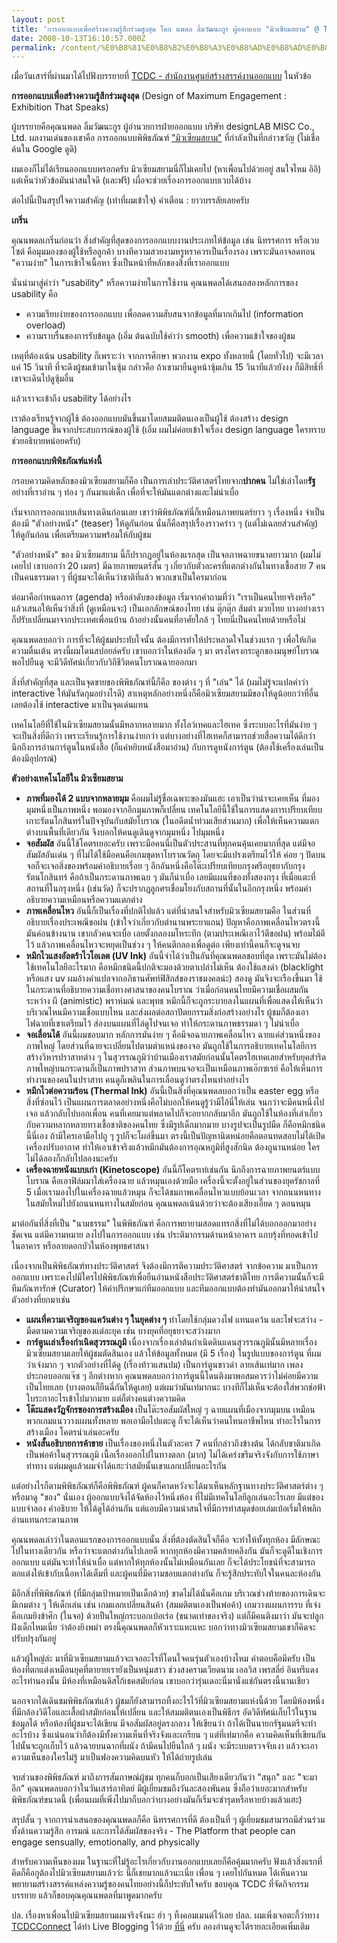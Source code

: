 ```yaml
---
layout: post
title: 'การออกแบบเพื่อสร้างความรู้สึกร่วมสูงสุด โดย นพดล ลิ้มวัฒนะกูร ผู้ออกแบบ "มิวเซียมสยาม" @ TCDC'
date: 2008-10-13T16:10:57.000Z
permalink: /content/%E0%B8%81%E0%B8%B2%E0%B8%A3%E0%B8%AD%E0%B8%AD%E0%B8%81%E0%B9%81%E0%B8%9A%E0%B8%9A%E0%B9%80%E0%B8%9E%E0%B8%B7%E0%B9%88%E0%B8%AD%E0%B8%AA%E0%B8%A3%E0%B9%89%E0%B8%B2%E0%B8%87%E0%B8%84%E0%B8%A7%E0%B8%B2%E0%B8%A1%E0%B8%A3%E0%B8%B9%E0%B9%89%E0%B8%AA%E0%B8%B6%E0%B8%81%E0%B8%A3%E0%B9%88%E0%B8%A7%E0%B8%A1%E0%B8%AA%E0%B8%B9%E0%B8%87%E0%B8%AA%E0%B8%B8%E0%B8%94-%E0%B9%82%E0%B8%94%E0%B8%A2-%E0%B8%99%E0%B8%9E%E0%B8%94%E0%B8%A5-%E0%B8%A5%E0%B8%B4%E0%B9%89%E0%B8%A1%E0%B8%A7%E0%B8%B1%E0%B8%92%E0%B8%99%E0%B8%B0%E0%B8%81%E0%B8%B9%E0%B8%A3-%E0%B8%9C%E0%B8%B9%E0%B9%89%E0%B8%AD%E0%B8%AD%E0%B8%81%E0%B9%81%E0%B8%9A%E0%B8%9A-%E0%B8%A1%E0%B8%B4%E0%B8%A7%E0%B9%80%E0%B8%8B%E0%B8%B5%E0%B8%A2%E0%B8%A1%E0%B8%AA%E0%B8%A2%E0%B8%B2%E0%B8%A1-tcdc
---
```


เมื่อวันเสาร์ที่ผ่านมาได้ไปฟังบรรยายที่ <a href="http://www.tcdc.or.th">TCDC - สำนักงานศูนย์สร้างสรรค์งานออกแบบ</a> ในหัวข้อ

<strong>การออกแบบเพื่อสร้างความรู้สึกร่วมสูงสุด</strong>
(Design of Maximum Engagement : Exhibition That Speaks)

ผู้บรรยายคือคุณนพดล ลิ้มวัฒนะกูร ผู้อำนวยการฝ่ายออกแบบ บริษัท designLAB MISC Co., Ltd. ผลงานเด่นของเขาคือ การออกแบบพิพิธภัณฑ์ <a href="http://www.ndmi.or.th/museums/museums_of_siam/index.html">"มิวเซียมสยาม"</a> ที่กำลังเป็นที่กล่าวขวัญ (ไม่เชื่อค้นใน Google ดูดิ)

ผมเองก็ไม่ได้เรียนออกแบบหรอกครับ มิวเซียมสยามนี่ก็ไม่เคยไป (หาเพื่อนไปด้วยอยู่ สนใจไหม อิอิ) แต่เห็นว่าหัวข้อมันน่าสนใจดี (และฟรี) เผื่อจะช่วยเรื่องการออกแบบเวบได้บ้าง

ต่อไปนี้เป็นสรุปใจความสำคัญ (เท่าที่ผมเข้าใจ)
คำเตือน : ยาวบรรลัยเลยครับ

<!--break-->

<strong>เกริ่น</strong>

คุณนพดลเกริ่นก่อนว่า สิ่งสำคัญที่สุดของการออกแบบงานประเภทให้ข้อมูล เช่น นิทรรศการ หรือเวบไซต์ คือมุมมองของผู้ใช้หรือลูกค้า บางทีความสวยงามหรูหราควรเป็นเรื่องรอง เพราะมันอาจลดทอน "ความง่าย" ในการเข้าใจเนื้อหา ซึ่งเป็นหน้าที่หลักของสิ่งที่เราออกแบบ

นั่นนำมาสู่คำว่า "usability" หรือความง่ายในการใช้งาน คุณนพดลได้เสนอสองหลักการของ usability คือ

<ul>
<li>ความเรียบง่ายของการออกแบบ เพื่อลดความสับสนจากข้อมูลที่มากเกินไป (information overload)</li>
<li>ความราบรื่นของการรับข้อมูล (เอิ่ม ต้นฉบับใช้คำว่า smooth) เพื่อความเข้าใจของผู้ชม</li>
</ul>
เหตุที่ต้องเน้น usability ก็เพราะว่า จากการศึกษา พวกงาน expo ทั้งหลายนี้ (โดยทั่วไป) จะมีเวลาแค่ 15 วินาที ที่จะดึงผู้ชมเข้ามาในซุ้ม กล่าวคือ ถ้าเขามายืนดูหน้าซุ้มเกิน 15 วินาทีแล้วยังงง ก็มีสิทธิ์ที่เขาจะเดินไปดูซุ้มอื่น

แล้วเราจะเข้าถึง usability ได้อย่างไร

เราต้องเรียนรู้จากผู้ใช้ ต้องออกแบบมันขึ้นมาโดยสมมติตนเองเป็นผู้ใช้ ต้องสร้าง design language ขึ้นจากประสบการณ์ของผู้ใช้ (เอิ่ม ผมไม่ค่อยเข้าใจเรื่อง design language ใครทราบช่วยอธิบายหน่อยครับ)

<strong>การออกแบบพิพิธภัณฑ์แห่งนี้</strong>

กรอบความคิดหลักของมิวเซียมสยามก็คือ เป็นการเล่าประวัติศาสตร์ไทยจาก<strong>ปากคน</strong> ไม่ใช่เล่าโดย<strong>รัฐ</strong>อย่างที่เราอ่าน ๆ ท่อง ๆ กันมาแต่เด็ก เพื่อที่จะให้มันแตกต่างและไม่น่าเบื่อ

เริ่มจากการออกแบบเส้นทางเดินก่อนเลย เขาว่าพิพิธภัณฑ์นี่ก็เหมือนภาพยนตร์ยาว ๆ เรื่องหนึ่ง จำเป็นต้องมี "ตัวอย่างหนัง" (teaser) ให้ดูกันก่อน นั่นก็คือสรุปเรื่องราวคร่าว ๆ (แต่ไม่เฉลยส่วนสำคัญ) ให้ดูกันก่อน เพื่อเตรียมความพร้อมให้กับผู้ชม

"ตัวอย่างหนัง" ของ มิวเซียมสยาม นี้ก็ปรากฏอยู่ในห้องแรกสุด เป็นจอภาพฉายขนาดยาวมาก (ผมไม่เคยไป เขาบอกว่า 20 เมตร) มีฉายภาพยนตร์สั้น ๆ เกี่ยวกับตัวละครที่แตกต่างกันในทางเชื้อสาย 7 คน เป็นคนธรรมดา ๆ ที่ผู้ชมจะได้เห็นว่าชาติที่แล้ว พวกเขาเป็นใครมาก่อน

ต่อมาคือกำหนดการ (agenda) หรือลำดับของข้อมูล เริ่มจากคำถามที่ว่า "เราเป็นคนไทยจริงหรือ" แล้วเสนอให้เห็นว่าสิ่งที่ (ดูเหมือนจะ) เป็นเอกลักษณ์ของไทย เช่น ตุ๊กตุ๊ก ส้มตำ มวยไทย บางอย่างเราก็ปรับเปลี่ยนมาจากประเทศเพื่อนบ้าน ถ้าอย่างนั้นคนที่อาศัยใกล้ ๆ ไทยนี่เป็นคนไทยด้วยหรือไม่

คุณนพดลบอกว่า การที่จะให้ผู้ชมประทับใจนั้น ต้องมีการทำให้ประหลาดใจในช่วงแรก ๆ เพื่อให้เกิดความตื่นเต้น ตรงนี้ผมโดนสปอยล์ครับ เขาบอกว่าในห้องถัด ๆ มา ตรงโครงกระดูกของมนุษย์โบราณ พอไปยืนดู จะมีวิดีทัศน์เกี่ยวกับวิถีชีวิตคนโบราณฉายออกมา

สิ่งที่สำคัญที่สุด และเป็นจุดขายของพิพิธภัณฑ์นี้ก็คือ ของต่าง ๆ ที่ "เล่น" ได้ (ผมไม่รู้จะแปลคำว่า interactive ให้มันรัดกุมอย่างไรดี) สาเหตุหลักอย่างหนึ่งก็คือมิวเซียมสยามมีของให้ดูน้อยกว่าที่อื่น เลยต้องใช้ interactive มาเป็นจุดเด่นแทน

เทคโนโลยีที่ใช้ในมิวเซียมสยามนั้นมีหลากหลายมาก ทั้งโลว์เทคและไฮเทค ซึ่งระบบอะไรที่มันง่าย ๆ จะเป็นสิ่งที่ดีกว่า เพราะเรียนรู้การใช้งานง่ายกว่า แต่บางอย่างที่ไฮเทคก็สามารถช่วยสื่อความได้ดีกว่า นึกถึงการอ่านการ์ตูนในหนังสือ (ก็แค่หยิบหนังสือมาอ่าน) กับการดูหนังการ์ตูน (ต้องใช้เครื่องเล่นเป็น ต้องมีอุปกรณ์)

<strong>ตัวอย่างเทคโนโลยีใน มิวเซียมสยาม</strong>

<ul>
<li><strong>ภาพที่มองได้ 2 แบบจากหลายมุม</strong> คือผมไม่รู้ชื่อเฉพาะของมันแฮะ เอาเป็นว่าน่าจะเคยเห็น ที่มองมุมหนึ่งเป็นภาพหนึ่ง พอมองจากอีกมุมภาพก็เปลี่ยน เทคโนโลยีนี้ใช้ในการแสดงการเปรียบเทียบเกาะรัตนโกสินทร์ในปัจจุบันกับสมัยโบราณ (ในอดีตน้ำท่วมเสียส่วนมาก) เพื่อให้เห็นความแตกต่างบนพื้นที่เดียวกัน จึงบอกให้คนดูเดินดูจากมุมหนึ่ง ไปมุมหนึ่ง</li>
<li><strong>จอสัมผัส</strong> อันนี้ใช้โคตรเยอะครับ เพราะมือคนนี่เป็นตัวประสานที่ทุกคนคุ้นเคยมากที่สุด แต่มีจอสัมผัสอันเด่น ๆ ที่ไม่ได้ใช้มือคนคือเกมขุดหาโบราณวัตถุ โดยจะมีแปรงเตรียมไว้ให้ ค่อย ๆ ปัดบนจอก็จะเจอสิ่งของพร้อมคำอธิบายเรื่อย ๆ อีกอันหนึ่งคือโต๊ะเปรียบเทียบกรุงศรีอยุธยากับกรุงรัตนโกสินทร์ คือถ้าเป็นกระดานภาพเฉย ๆ มันก็น่าเบื่อ เลยมีแผนที่ของทั้งสองกรุง ที่เมื่อแตะที่สถานที่ในกรุงหนึ่ง (เช่นวัด) ก็จะปรากฏลูกศรเชื่อมโยงกับสถานที่นั้นในอีกกรุงหนึ่ง พร้อมคำอธิบายความเหมือนหรือความแตกต่าง</li>
<li><strong>ภาพเคลื่อนไหว</strong> อันนี้ก็เป็นเรื่องที่ปกติไปแล้ว แต่ที่น่าสนใจสำหรับมิวเซียมสยามคือ ในส่วนที่อธิบายเรื่องประเพณีขอฝน (เข้าใจว่าเกี่ยวกับตำนานพระยาแถน) ปัญหาคือภาพเคลื่อนไหวตรงนี้มันค่อนข้างนาน เขากลัวคนจะเบื่อ เลยตั้งกลองมโหระทึก (ตามประเพณีเอาไว้ตีขอฝน) พร้อมไม้ตีไว้ แล้วภาพเคลื่อนไหวจะหยุดเป็นช่วง ๆ ให้คนตีกลองเพื่อดูต่อ เพียงเท่านี้คนก็จะดูจนจบ</li>
<li><strong>หมึกไวแสงอัลตร้าไวโอเลต (UV Ink)</strong> อันนี้จำได้ว่าเป็นอันที่คุณนพดลชอบที่สุด เพราะมันไม่ต้องใช้เทคโนโลยีอะไรมาก คือหมึกชนิดนี้ปกติจะมองด้วยตาเปล่าไม่เห็น ต้องใช้แสงดำ (blacklight หรือแสง uv ผมอ้างคำแปลจากอภิธานศัพท์ฟิสิกส์ของราชมงคลน่ะ) สองดู มันจึงจะเรืองขึ้นมา ใช้ในกระดานที่อธิบายความเชื่อทางศาสนาของคนโบราณ ว่าเมื่อก่อนคนไทยมีความเชื่อผสมกันระหว่าง ผี (animistic) พราห์มณ์ และพุทธ หมึกนี้ก็จะถูกระบายลงในแผนที่เพื่อแสดงให้เห็นว่าบริเวณไหนมีความเชื่อแบบไหน และส่งผลต่อสถาปัตยกรรมสิ่งก่อสร้างอย่างไร ผู้ชมก็ต้องเอาไฟฉายที่เขาเตรียมไว้ ส่องบนแผนที่ไล่ดูไปจนเจอ ทำให้กระดานภาพธรรมดา ๆ ไม่น่าเบื่อ</li>
<li><strong>จอเลื่อนได้</strong> อันนี้ผมชอบมาก หลักการมันง่าย ๆ คือมีจอฉายภาพเคลื่อนไหว ฉายแค่ส่วนหนึ่งของภาพใหญ่ โดยส่วนที่ฉายจะเปลี่ยนไปตามตำแหน่งของจอ มันถูกใช้ในการอธิบายเทคโนโลยีการสร้างวิหารปราสาทต่าง ๆ ในสุวรรณภูมิว่าบ้านเมืองเราสมัยก่อนนั้นโคตรไฮเทคเลยสำหรับยุคสำริด ภาพใหญ่บนกระดานก็เป็นภาพปราสาท ส่วนภาพบนจอจะเป็นเหมือนภาพเอ๊กซเรย์ คือให้เห็นการทำงานของคนในปราสาท คนดูก็เพลินในการเลื่อนดูว่าตรงไหนทำอย่างไร</li>
<li><strong>หมึกไวต่อความร้อน (Thermal Ink)</strong> อันนี้เป็นสิ่งที่คุณนพดลบอกว่าเป็น easter egg หรือสิ่งที่ซ่อนไว้ เป็นแผนการตลาดอย่างหนึ่งคือไม่บอกให้คนดูรู้ว่ามีไอ้นี่ให้เล่น จนกว่าจะมีคนหนึ่งไปเจอ แล้วกลับไปบอกเพื่อน คนที่เคยมาแต่พลาดไปก็จะอยากกลับมาอีก มันถูกใช้ในห้องที่เล่าเกี่ยวกับความหลากหลายทางเชื้อชาติของคนไทย ซึ่งมีรูปเด็กมากมาย บางรูปจะเป็นรูปมืด ก็คือหมึกชนิดนี้นี่เอง ถ้ามีใครเอามือไปถู ๆ รูปก็จะโผล่ขึ้นมา ตรงนี้เป็นปัญหานิดหน่อยคือตอนทดสอบไม่ได้เปิดเครื่องปรับอากาศ ทำให้เอาเข้าจริงแล้วหมึกมันต้องการอุณหภูมิที่สูงสักนิด ต้องถูนานหน่อย ใครไม่ได้ลองก็กลับไปลองนะครับ</li>
<li><strong>เครื่องฉายหนังแบบเก่า (Kinetoscope)</strong> อันนี้ก็โคตรเท่เช่นกัน นึกถึงการฉายภาพยนตร์แบบโบราณ คือเอาฟิล์มมาใส่เครื่องฉาย แล้วหมุนเองด้วยมือ เครื่องนี้จะตั้งอยู่ในส่วนของยุครัชกาลที่ 5 เมื่อเรามองไปในเครื่องฉายแล้วหมุน ก็จะได้ชมภาพเคลื่อนไหวแบบย้อนเวลา จากถนนหนทางในสมัยใหม่ไปยังถนนหนทางในสมัยก่อน คุณนพดลเน้นด้วยว่าจะต้องเสียงเอี๊ยด ๆ ตอนหมุน</li>
</ul>

มาต่อกันที่สิ่งที่เป็น "นามธรรม" ในพิพิธภัณฑ์ คือการพยายามสอดแทรกสิ่งที่ไม่ได้บอกออกมาอย่างชัดเจน แต่มีความหมาย ลงไปในการออกแบบ เช่น ประติมากรรมด้านหน้าอาคาร แถบรุ้งที่ทอดเข้าไปในอาคาร หรือลายดอกบัวในห้องพุทธศาสนา

เนื่องจากเป็นพิพิธภัณฑ์ทางประวัติศาสตร์ จึงต้องมีการตีความประวัติศาสตร์ จากข้อความ มาเป็นการออกแบบ เพราะคงไปมีใครไปพิพิธภัณฑ์เพื่อยืนอ่านหนังสือประวัติศาสตร์ชาติไทย การตีความนั้นก็จะมีทีมภัณฑารักษ์ (Curator) ให้คำปรึกษาแก่ทีมออกแบบ และทีมออกแบบต้องทำมันออกมาให้น่าสนใจ ตัวอย่างที่ยกมาเช่น

<ul>
<li><strong>แผนที่ความเจริญของแคว้นต่าง ๆ ในยุคต่าง ๆ</strong> ทำโดยใช้กลุ่มดวงไฟ แทนแคว้น และไฟจะสว่าง - มืดตามความเจริญของแต่ละยุค เช่น บางยุคที่อยุธยาจะสว่างมาก</li>
<li><strong>การ์ตูนเล่าเรื่องกำเนิดสุวรรณภูมิ</strong> เนื่องจากเรื่องเล่าต้นกำเนิดดินแดนสุวรรณภูมินั้นมีหลายเรื่อง มิวเซียมสยามเลยให้ผู้ชมตัดสินเอง แล้วให้ข้อมูลทั้งหมด (มี 5 เรื่อง) ในรูปแบบของการ์ตูน ที่ผมว่าเจ๋งมาก ๆ จากตัวอย่างที่ได้ดู (เรื่องท้าวแสนปม) เป็นการ์ตูนขาวดำ ลายเส้นเท่มาก เพลงประกอบออกแจ๊ซ ๆ อีกต่างหาก คุณนพดลบอกว่าการ์ตูนนี้โดนติงมาพอสมควรว่าไม่ค่อยมีความเป็นไทยเลย (บางตอนก็ยืนฉี่กันให้ดูเลย) แต่ผมว่ามันเท่มากนะ บางทีก็ไม่เห็นจะต้องใส่พวกช่อฟ้าใบระกาอะไรเข้าไปมากมาย แต่ก็ต่างคนต่างความคิด</li>
<li><strong>โต๊ะแสดงวัฏจักรของการสร้างเมือง</strong> เป็นโต๊ะรอสัมผัสใหญ่ ๆ ฉายแผนที่เมืองจากมุมบน เหมือนพวกเกมแนววางแผนทั้งหลาย พอเอามือไปแตะดู ก็จะได้เห็นว่าคนไหนอาชีพไหน ทำอะไรในการสร้างเมือง โคตรน่าเล่นอะครับ</li>
<li><strong>หนังสั้นอธิบายการค้าขาย</strong> เป็นเรื่องของหนึ่งในตัวละคร 7 คนที่กล่าวถึงข้างต้น ได้กลับชาติมาเกิดเป็นพ่อค้าในสุวรรณภูมิ เนื้อเรื่องออกไปในทางตลก (มาก) ไม่ได้เคร่งขรึมจริงจังกับการใช้ภาษาท่าทาง แต่ผมดูแล้วผมจำได้แฮะว่าสมัยนั้นเขาแลกเปลี่ยนอะไรกัน</li>
</ul>

แต่อย่างไรก็ตามพิพิธภัณฑ์ก็คือพิพิธภัณฑ์ ผู้คนก็คาดหวังจะได้มาเห็นหลักฐานทางประวัติศาสตร์ต่าง ๆ หรือมาดู "ของ" นั่นเอง ผู้ออกแบบจึงได้จัดห้องไว้หนึ่งห้อง ที่ไม่มีเทคโนโลยีลูกเล่นอะไรเลย มีแต่ของ แบบจำลอง คำอธิบาย ให้ได้ดูได้อ่านกัน แต่แอบมีความน่าสนใจที่มีการทำสมุดข่อยเล่มเบ้อเริ่มให้พลิกอ่านแทนกระดานภาพ

คุณนพดลเล่าว่าในตอนแรกของการออกแบบนั้น สิ่งที่ต้องตัดสินใจก็คือ จะทำให้ทั้งทุกห้อง มีลักษณะไปในทางเดียวกัน หรือว่าจะแตกต่างกันไปเลยดี หากทุกห้องมีความคล้ายคลึงกัน มันก็จะดูดีในเชิงการออกแบบ แต่มันจะทำให้น่าเบื่อ แต่หากให้ทุกห้องนั้นไม่เหมือนกันเลย ก็จะได้ประโยชน์ที่จะสามารถตกแต่งให้เข้ากับเนื้อหาได้เต็มที่ และผู้คนที่มีความชอบแตกต่างกัน ก็จะรู้สึกประทับใจในคนละห้องกัน

มีอีกสิ่งที่พิพิธภัณฑ์ (ที่มีกลุ่มเป้าหมายเป็นเด็กด้วย) ขาดไม่ได้นั่นคือเกม บริเวณช่วงท้ายของการเดินจะมีเกมต่าง ๆ ให้เด็กเล่น เช่น เกมแลกเปลี่ยนสินค้า (สมมติตนเองเป็นพ่อค้า) เกมวางแผนการรบ ที่เจ๋งคือเกมยิงข้าศึก (ในจอ) ด้วยปืนใหญ่กระบอกเบ้อเร่อ (ขนาดเท่าของจริง) แต่ก็มีคนติงมาว่า มันจะปลูกฝังเด็กไหมเนี่ย ว่าต้องยิงพม่า ตรงนี้คุณนพดลก็หัวเราะแหะแหะ บอกว่าทางมิวเซียมสยามเขาก็คิดจะปรับปรุงกันอยู่

แล้วผู้ใหญ่ล่ะ มาที่มิวเซียมสยามแล้วจะเจออะไรที่โดนใจคนรุ่นตัวเองบ้างไหม คำตอบคือมีครับ เป็นห้องที่ตกแต่งเหมือนยุคที่ตายายเรายังเป็นหนุ่มสาว ช่วงสงครามเวียดนาม เอลวิส เพรสลี่ย์ อินทรีแดง อะไรทำนองนั้น มีห้องที่เหมือนดิสโก้เธคสมัยก่อน เขาบอกว่ารุ่นเดอะนี่มานั่งแช่กันตรงนี้นานเชียว

นอกจากได้เดินชมพิพิธภัณฑ์แล้ว ผู้ชมก็ยังสามารถทิ้งอะไรไว้ที่มิวเซียมสยามแห่งนี้ด้วย โดยมีห้องหนึ่งที่มีกล้องวิดีโอและเสื้อผ้าสมัยก่อนให้เปลี่ยน และให้สมมติตนเองเป็นพิธีกร อัดวิดีทัศน์เก็บไว้ในฐานข้อมูลได้ หรือห้องที่ผู้ชมจะได้เขียน มีจอสัมผัสอยู่ตรงกลาง ให้เขียนว่า ถ้าได้เป็นนายกรัฐมนตรีจะทำอะไรบ้าง ซึ่งแน่นอนว่าก็ต้องมีทั้งความเห็นที่จริงจังและเกรียน ๆ แต่ที่เท่มากคือ ความคิดเห็นที่เขียนกันไปนั้นจะถูกเก็บไว้ แล้วฉายบนฉากที่ผนัง ถ้ามีคนไปยืนใกล้ ๆ ผนัง จะมีระบบตรวจจับเงา แล้วจะเอาความเห็นของใครไม่รู้ มาเป็นฟองความคิดบนหัว ให้ได้ถ่ายรูปเล่น

จบส่วนของพิพิธภัณฑ์ มาถึงการสัมภาษณ์ผู้ชม ทุกคนก็บอกเป็นเสียงเดียวกันว่า "สนุก" และ "จะมาอีก" คุณนพดลบอกว่าในวันเสาร์อาทิตย์ มีผู้เยี่ยมชมถึงวันละสองพันคน ซึ่งถือว่าเยอะมากสำหรับพิพิธภัณฑ์ขนาดนี้ (เพื่อนผมที่เพิ่งไปมาก็บอกว่าบางอย่างมันก็เริ่มจะชำรุดหรือหายบ้างแล้วแฮะ)

สรุปสั้น ๆ จากการนำเสนอของคุณนพดลก็คือ นิทรรศการที่ดี ต้องเป็นที่ ๆ ผู้เยี่ยมชมสามารถมีส่วนร่วม ทั้งด้านความรู้สึก อารมณ์ และการได้สัมผัสของจริง - The Platform that people can engage sensually, emotionally, and physically

สำหรับความเห็นของผม ในฐานะที่ไม่รู้อะไรเกี่ยวกับงานออกแบบเลยก็คือคุ้มมากครับ ฟังแล้วสิ่งแรกที่คิดก็คือกูต้องไปมิวเซียมสยามแล้วว่ะ นี่ก็เชยมากแล้วนะเนี่ย เพื่อน ๆ เคยไปกันหมด ได้เห็นความพยายามสร้างสรรค์แหล่งความรู้ของคนไทยอย่างนี้ก็ประทับใจครับ ขอบคุณ TCDC ที่จัดกิจกรรมบรรยาย แล้วก็ขอบคุณคุณนพดลที่มาพูดมากครับ

ปล. เรื่องหาเพื่อนไปมิวเซียมสยามผมจริงจังนะ ฮ่า ๆ ทิ้งคอมเมนต์ไว้เลย
ปลล. ผมเพิ่งเจอตะกี้ว่าทาง <a href="http://www.tcdcconnect.com">TCDCConnect</a> ได้ทำ Live Blogging ไว้ด้วย <a href="http://www.coveritlive.com/index.php?option=com_altcaster&task=siteviewaltcast&altcast_code=ff79e11bf9&height=550&width=470">ที่นี่</a> ครับ ลองอ่านดูจะได้รายละเอียดเพิ่มเติม
